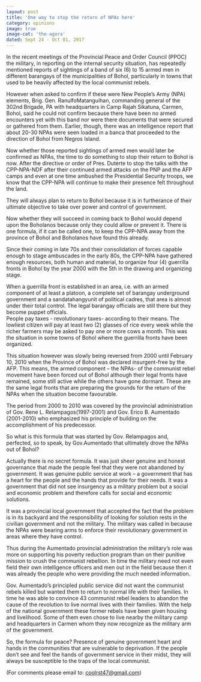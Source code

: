 ```yaml
---
layout: post
title: 'One way to stop the return of NPAs here'
category: opinions
image: true
image-cat: 'the-agora'
dated: Sept 24 - Oct 01, 2017
---
```


In the recent meetings of the Provincial Peace and Order Council (PPOC) the military, in reporting on the internal security situation, has repeatedly mentioned reports of sightings of a band of six (6) to 15 armed men in different barangays of the municipalities of Bohol, particularly in towns that used to be heavily affected by the local communist rebels.  

However when asked to confirm if these were New People’s Army (NPA) elements, Brig. Gen. RanulfoMatanguihan, commanding general of the 302nd Brigade, PA with headquarters in Camp Rajah Sikatuna, Carmen, Bohol, said he could not confirm because there have been no armed encounters yet with this band nor were there documents that were secured or gathered from them.  Earlier, though, there was an intelligence report that about 20-30 NPAs were seen loaded in a banca that proceeded to the direction of Bohol from Negros Island.

Now whether those reported sightings of armed men would later be confirmed as NPAs, the time to do something to stop their return to Bohol is now.  After the directive or order of Pres. Duterte to stop the talks with the CPP-NPA-NDF after their continued armed attacks on the PNP and the AFP camps and even at one time ambushed the Presidential Security troops, we know that the CPP-NPA will continue to make their presence felt throughout the land.  

They will always plan to return to Bohol because it is in furtherance of their ultimate objective to take over power and control of government.

Now whether they will succeed in coming back to Bohol would depend upon the Boholanos because only they could allow or prevent it.  There is one formula, if it can be called one, to keep the CPP-NPA away from the province of Bohol and Boholanos have found this already.

Since their coming in late 70s and their consolidation of forces capable enough to stage ambuscades in the early 80s, the CPP-NPA have gathered enough resources, both human and material, to organize four (4) guerrilla fronts in Bohol by the year 2000 with the 5th in the drawing and organizing stage.

When a guerrilla front is established in an area, i.e. with an armed component of at least a platoon, a complete set of barangay underground government and a sandatahangyunit of political cadres, that area is almost under their total control.  The legal barangay officials are still there but they become puppet officials.  
People pay taxes - revolutionary taxes- according to their means.  The lowliest citizen will pay at least two (2) glasses of rice every week while the richer farmers may be asked to pay one or more cows a month.  This was the situation in some towns of Bohol where the guerrilla fronts have been organized.

This situation however was slowly being reversed from 2000 until February 10, 2010 when the Province of Bohol was declared insurgent-free by the AFP. This means, the armed component – the NPAs- of the communist rebel movement have been forced out of Bohol although their legal fronts have remained, some still active while the others have gone dormant.  These are the same legal fronts that are preparing the grounds for the return of the NPAs when the situation become favourable.

The period from 2000 to 2010 was covered by the provincial administration of Gov. Rene L. Relampagos(1997-2001) and Gov. Erico B. Aumentado (2001-2010) who emphasized his principle of building on the accomplishment of his predecessor.

So what is this formula that was started by Gov. Relampagos and, perfected, so to speak, by Gov.Aumentado that ultimately drove the NPAs out of Bohol?

Actually there is no secret formula.  It was just sheer genuine and honest governance that made the people feel that they were not abandoned by government.  It was genuine public service at work – a government that has a heart for the people and the hands that provide for their needs.  It was a government that did not see insurgency as a military problem but a social and economic problem and therefore calls for social and economic solutions.

It was a provincial local government that accepted the fact that the problem is in its backyard and the responsibility of looking for solution rests in the civilian government and not the military.  The military was called in because the NPAs were bearing arms to enforce their revolutionary government in areas where they have control.  

Thus during the Aumentado provincial administration the military’s role was more on supporting his poverty reduction program than on their punitive mission to crush the communist rebellion. In time the military need not even field their own intelligence officers and men out in the field because then it was already the people who were providing the much needed information.

Gov. Aumentado’s principled public service did not want the communist rebels killed but wanted them to return to normal life with their families.  In time he was able to convince 43 communist rebel leaders to abandon the cause of the revolution to live normal lives with their families. With the help of the national government these former rebels have been given housing and livelihood.  Some of them even chose to live nearby the military camp and headquarters in Carmen whom they now recognize as the military arm of the government.

So, the formula for peace? Presence of genuine government heart and hands in the communities that are vulnerable to deprivation.  If the people don’t see and feel the hands of government service in their midst, they will always be susceptible to the traps of the local communist.

(For comments please email to: coolrst47@gmail.com)